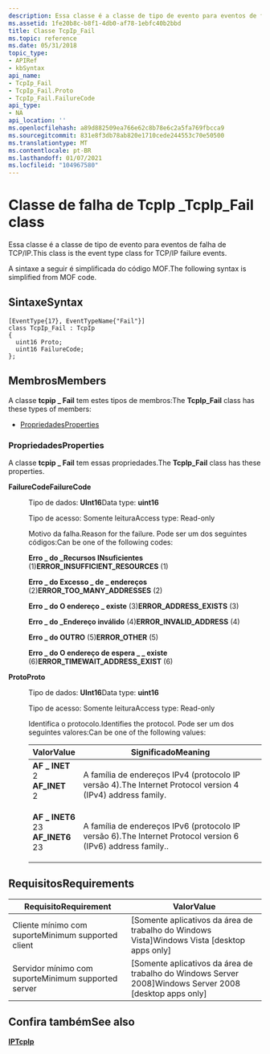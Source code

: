 ```yaml
---
description: Essa classe é a classe de tipo de evento para eventos de falha de TCP/IP. A sintaxe a seguir é simplificada do código MOF.
ms.assetid: 1fe20b8c-b8f1-4db0-af78-1ebfc40b2bbd
title: Classe TcpIp_Fail
ms.topic: reference
ms.date: 05/31/2018
topic_type:
- APIRef
- kbSyntax
api_name:
- TcpIp_Fail
- TcpIp_Fail.Proto
- TcpIp_Fail.FailureCode
api_type:
- NA
api_location: ''
ms.openlocfilehash: a89d882509ea766e62c8b78e6c2a5fa769fbcca9
ms.sourcegitcommit: 831e8f3db78ab820e1710cede244553c70e50500
ms.translationtype: MT
ms.contentlocale: pt-BR
ms.lasthandoff: 01/07/2021
ms.locfileid: "104967580"
---
```

# <a name="tcpip_fail-class"></a><span data-ttu-id="01951-104">Classe de falha de TcpIp \_</span><span class="sxs-lookup"><span data-stu-id="01951-104">TcpIp\_Fail class</span></span>

<span data-ttu-id="01951-105">Essa classe é a classe de tipo de evento para eventos de falha de TCP/IP.</span><span class="sxs-lookup"><span data-stu-id="01951-105">This class is the event type class for TCP/IP failure events.</span></span>

<span data-ttu-id="01951-106">A sintaxe a seguir é simplificada do código MOF.</span><span class="sxs-lookup"><span data-stu-id="01951-106">The following syntax is simplified from MOF code.</span></span>

## <a name="syntax"></a><span data-ttu-id="01951-107">Sintaxe</span><span class="sxs-lookup"><span data-stu-id="01951-107">Syntax</span></span>

``` syntax
[EventType{17}, EventTypeName{"Fail"}]
class TcpIp_Fail : TcpIp
{
  uint16 Proto;
  uint16 FailureCode;
};
```

## <a name="members"></a><span data-ttu-id="01951-108">Membros</span><span class="sxs-lookup"><span data-stu-id="01951-108">Members</span></span>

<span data-ttu-id="01951-109">A classe **tcpip \_ Fail** tem estes tipos de membros:</span><span class="sxs-lookup"><span data-stu-id="01951-109">The **TcpIp\_Fail** class has these types of members:</span></span>

-   [<span data-ttu-id="01951-110">Propriedades</span><span class="sxs-lookup"><span data-stu-id="01951-110">Properties</span></span>](#properties)

### <a name="properties"></a><span data-ttu-id="01951-111">Propriedades</span><span class="sxs-lookup"><span data-stu-id="01951-111">Properties</span></span>

<span data-ttu-id="01951-112">A classe **tcpip \_ Fail** tem essas propriedades.</span><span class="sxs-lookup"><span data-stu-id="01951-112">The **TcpIp\_Fail** class has these properties.</span></span>

<dl> <dt>

<span data-ttu-id="01951-113">**FailureCode**</span><span class="sxs-lookup"><span data-stu-id="01951-113">**FailureCode**</span></span>
</dt> <dd> <dl> <dt>

<span data-ttu-id="01951-114">Tipo de dados: **UInt16**</span><span class="sxs-lookup"><span data-stu-id="01951-114">Data type: **uint16**</span></span>
</dt> <dt>

<span data-ttu-id="01951-115">Tipo de acesso: Somente leitura</span><span class="sxs-lookup"><span data-stu-id="01951-115">Access type: Read-only</span></span>
</dt> </dl>

<span data-ttu-id="01951-116">Motivo da falha.</span><span class="sxs-lookup"><span data-stu-id="01951-116">Reason for the failure.</span></span> <span data-ttu-id="01951-117">Pode ser um dos seguintes códigos:</span><span class="sxs-lookup"><span data-stu-id="01951-117">Can be one of the following codes:</span></span>

<dl> <dt>

<span data-ttu-id="01951-118"><span id="ERROR_INSUFFICIENT_RESOURCES"></span><span id="error_insufficient_resources"></span>**Erro \_ do \_Recursos INsuficientes** (1)</span><span class="sxs-lookup"><span data-stu-id="01951-118"><span id="ERROR_INSUFFICIENT_RESOURCES"></span><span id="error_insufficient_resources"></span>**ERROR\_INSUFFICIENT\_RESOURCES** (1)</span></span>
</dt> <dt>

<span data-ttu-id="01951-119"><span id="ERROR_TOO_MANY_ADDRESSES"></span><span id="error_too_many_addresses"></span>**Erro \_ do Excesso \_ de \_ endereços** (2)</span><span class="sxs-lookup"><span data-stu-id="01951-119"><span id="ERROR_TOO_MANY_ADDRESSES"></span><span id="error_too_many_addresses"></span>**ERROR\_TOO\_MANY\_ADDRESSES** (2)</span></span>
</dt> <dt>

<span data-ttu-id="01951-120"><span id="ERROR_ADDRESS_EXISTS"></span><span id="error_address_exists"></span>**Erro \_ do O endereço \_ existe** (3)</span><span class="sxs-lookup"><span data-stu-id="01951-120"><span id="ERROR_ADDRESS_EXISTS"></span><span id="error_address_exists"></span>**ERROR\_ADDRESS\_EXISTS** (3)</span></span>
</dt> <dt>

<span data-ttu-id="01951-121"><span id="ERROR_INVALID_ADDRESS"></span><span id="error_invalid_address"></span>**Erro \_ do \_Endereço inválido** (4)</span><span class="sxs-lookup"><span data-stu-id="01951-121"><span id="ERROR_INVALID_ADDRESS"></span><span id="error_invalid_address"></span>**ERROR\_INVALID\_ADDRESS** (4)</span></span>
</dt> <dt>

<span data-ttu-id="01951-122"><span id="ERROR_OTHER"></span><span id="error_other"></span>**Erro \_ do OUTRO** (5)</span><span class="sxs-lookup"><span data-stu-id="01951-122"><span id="ERROR_OTHER"></span><span id="error_other"></span>**ERROR\_OTHER** (5)</span></span>
</dt> <dt>

<span data-ttu-id="01951-123"><span id="ERROR_TIMEWAIT_ADDRESS_EXIST"></span><span id="error_timewait_address_exist"></span>**Erro \_ do O endereço de espera \_ \_ existe** (6)</span><span class="sxs-lookup"><span data-stu-id="01951-123"><span id="ERROR_TIMEWAIT_ADDRESS_EXIST"></span><span id="error_timewait_address_exist"></span>**ERROR\_TIMEWAIT\_ADDRESS\_EXIST** (6)</span></span>
</dt> </dl>

</dd> <dt>

<span data-ttu-id="01951-124">**Proto**</span><span class="sxs-lookup"><span data-stu-id="01951-124">**Proto**</span></span>
</dt> <dd> <dl> <dt>

<span data-ttu-id="01951-125">Tipo de dados: **UInt16**</span><span class="sxs-lookup"><span data-stu-id="01951-125">Data type: **uint16**</span></span>
</dt> <dt>

<span data-ttu-id="01951-126">Tipo de acesso: Somente leitura</span><span class="sxs-lookup"><span data-stu-id="01951-126">Access type: Read-only</span></span>
</dt> </dl>

<span data-ttu-id="01951-127">Identifica o protocolo.</span><span class="sxs-lookup"><span data-stu-id="01951-127">Identifies the protocol.</span></span> <span data-ttu-id="01951-128">Pode ser um dos seguintes valores:</span><span class="sxs-lookup"><span data-stu-id="01951-128">Can be one of the following values:</span></span>



| <span data-ttu-id="01951-129">Valor</span><span class="sxs-lookup"><span data-stu-id="01951-129">Value</span></span>                                                                                                                                                                                                  | <span data-ttu-id="01951-130">Significado</span><span class="sxs-lookup"><span data-stu-id="01951-130">Meaning</span></span>                                                            |
|--------------------------------------------------------------------------------------------------------------------------------------------------------------------------------------------------------|--------------------------------------------------------------------|
| <span id="AF_INET"></span><span id="af_inet"></span><dl> <span data-ttu-id="01951-131"><dt>**AF \_ INET**</dt> <dt>2</dt></span><span class="sxs-lookup"><span data-stu-id="01951-131"><dt>**AF\_INET**</dt> <dt>2</dt></span></span> </dl>     | <span data-ttu-id="01951-132">A família de endereços IPv4 (protocolo IP versão 4).</span><span class="sxs-lookup"><span data-stu-id="01951-132">The Internet Protocol version 4 (IPv4) address family.</span></span><br/>  |
| <span id="AF_INET6"></span><span id="af_inet6"></span><dl> <span data-ttu-id="01951-133"><dt>**AF \_ INET6**</dt> <dt>23</dt></span><span class="sxs-lookup"><span data-stu-id="01951-133"><dt>**AF\_INET6**</dt> <dt>23</dt></span></span> </dl> | <span data-ttu-id="01951-134">A família de endereços IPv6 (protocolo IP versão 6).</span><span class="sxs-lookup"><span data-stu-id="01951-134">The Internet Protocol version 6 (IPv6) address family..</span></span><br/> |



 

</dd> </dl>

## <a name="requirements"></a><span data-ttu-id="01951-135">Requisitos</span><span class="sxs-lookup"><span data-stu-id="01951-135">Requirements</span></span>



| <span data-ttu-id="01951-136">Requisito</span><span class="sxs-lookup"><span data-stu-id="01951-136">Requirement</span></span> | <span data-ttu-id="01951-137">Valor</span><span class="sxs-lookup"><span data-stu-id="01951-137">Value</span></span> |
|-------------------------------------|------------------------------------------------------|
| <span data-ttu-id="01951-138">Cliente mínimo com suporte</span><span class="sxs-lookup"><span data-stu-id="01951-138">Minimum supported client</span></span><br/> | <span data-ttu-id="01951-139">\[Somente aplicativos da área de trabalho do Windows Vista\]</span><span class="sxs-lookup"><span data-stu-id="01951-139">Windows Vista \[desktop apps only\]</span></span><br/>       |
| <span data-ttu-id="01951-140">Servidor mínimo com suporte</span><span class="sxs-lookup"><span data-stu-id="01951-140">Minimum supported server</span></span><br/> | <span data-ttu-id="01951-141">\[Somente aplicativos da área de trabalho do Windows Server 2008\]</span><span class="sxs-lookup"><span data-stu-id="01951-141">Windows Server 2008 \[desktop apps only\]</span></span><br/> |



## <a name="see-also"></a><span data-ttu-id="01951-142">Confira também</span><span class="sxs-lookup"><span data-stu-id="01951-142">See also</span></span>

<dl> <dt>

[<span data-ttu-id="01951-143">**IP**</span><span class="sxs-lookup"><span data-stu-id="01951-143">**TcpIp**</span></span>](tcpip.md)
</dt> </dl>

 

 




